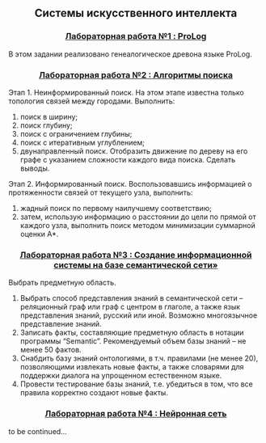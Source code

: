 <h2 align=center>Системы искусственного интеллекта</a> </h2>

<h3 align=center> <a href="Lab1">Лабораторная работа №1 : ProLog</a> </h3>

В этом задании реализовано генеалогическое древона языке ProLog.

<h3 align=center> <a href="Lab2">Лабораторная работа №2 : Алгоритмы поиска</a> </h3>

Этап 1. Неинформированный поиск. На этом этапе известна только
топология связей между городами. Выполнить:
1) поиск в ширину;
2) поиск глубину;
3) поиск с ограничением глубины;
4) поиск с итеративным углублением;
5) двунаправленный поиск.
Отобразить движение по дереву на его графе с указанием сложности
каждого вида поиска. Сделать выводы.

Этап 2. Информированный поиск. Воспользовавшись информацией о
протяженности связей от текущего узла, выполнить:
1) жадный поиск по первому наилучшему соответствию;
2) затем, использую информацию о расстоянии до цели по прямой от
каждого узла, выполнить поиск методом минимизации суммарной оценки
А*. 

<h3 align=center> <a href="Lab3/EMashina_Lab3.pdf">Лабораторная работа №3 : Создание информационной
системы на базе семантической сети»</a> </h3>

Выбрать предметную область. 

1) Выбрать способ представления знаний в семантической сети –
реляционный граф или граф с центром в глаголе, а также язык
представления знаний, русский или иной. Возможно многоязычное
представление знаний.
2) Записать факты, составляющие предметную область в нотации
программы “Semantic”. Рекомендуемый объем базы знаний – не менее 50
фактов.
3) Снабдить базу знаний онтологиями, в т.ч. правилами (не менее 20),
позволяющими извлекать новые факты, а также словарями для
поддержки диалога на упрощенном естественном языке.
4) Провести тестирование базы знаний, т.е. убедиться в том, что все правила
корректно создают новые факты. 

<h3 align=center> <a href="Lab4">Лабораторная работа №4 : Нейронная сеть</a> </h3>

to be continued...
